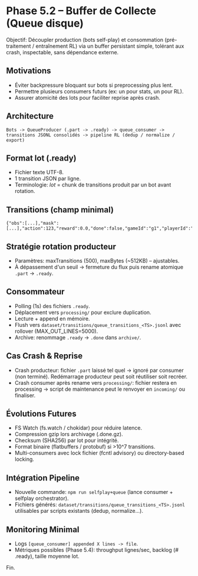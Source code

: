 # Phase 5.2 – Buffer de Collecte (Queue disque)

Objectif: Découpler production (bots self-play) et consommation (pré-traitement / entraînement RL) via un buffer persistant simple, tolérant aux crash, inspectable, sans dépendance externe.

## Motivations
- Éviter backpressure bloquant sur bots si preprocessing plus lent.
- Permettre plusieurs consumers futurs (ex: un pour stats, un pour RL).
- Assurer atomicité des lots pour faciliter reprise après crash.

## Architecture
```
Bots -> QueueProducer (.part -> .ready) -> queue_consumer -> transitions JSONL consolidés -> pipeline RL (dedup / normalize / export)
```

## Format lot (.ready)
- Fichier texte UTF-8.
- 1 transition JSON par ligne.
- Terminologie: *lot* = chunk de transitions produit par un bot avant rotation.

## Transitions (champ minimal)
```
{"obs":[...],"mask":[...],"action":123,"reward":0.0,"done":false,"gameId":"g1","playerId":"pA","seq":42}
```

## Stratégie rotation producteur
- Paramètres: maxTransitions (500), maxBytes (~512KB) – ajustables.
- À dépassement d'un seuil → fermeture du flux puis rename atomique `.part` -> `.ready`.

## Consommateur
- Polling (1s) des fichiers `.ready`.
- Déplacement vers `processing/` pour exclure duplication.
- Lecture + append en mémoire.
- Flush vers `dataset/transitions/queue_transitions_<TS>.jsonl` avec rollover (MAX_OUT_LINES=5000).
- Archive: renommage `.ready` -> `.done` dans `archive/`.

## Cas Crash & Reprise
- Crash producteur: fichier `.part` laissé tel quel → ignoré par consumer (non terminé). Redémarrage producteur peut soit réutiliser soit recréer.
- Crash consumer après rename vers `processing/`: fichier restera en processing → script de maintenance peut le renvoyer en `incoming/` ou finaliser.

## Évolutions Futures
- FS Watch (fs.watch / chokidar) pour réduire latence.
- Compression gzip lors archivage (.done.gz).
- Checksum (SHA256) par lot pour intégrité.
- Format binaire (flatbuffers / protobuf) si >10^7 transitions.
- Multi-consumers avec lock fichier (fcntl advisory) ou directory-based locking.

## Intégration Pipeline
- Nouvelle commande: `npm run selfplay+queue` (lance consumer + selfplay orchestrator).
- Fichiers générés: `dataset/transitions/queue_transitions_<TS>.jsonl` utilisables par scripts existants (dedup, normalize...).

## Monitoring Minimal
- Logs `[queue_consumer] appended X lines -> file`.
- Métriques possibles (Phase 5.4): throughput lignes/sec, backlog (# .ready), taille moyenne lot.

Fin.
